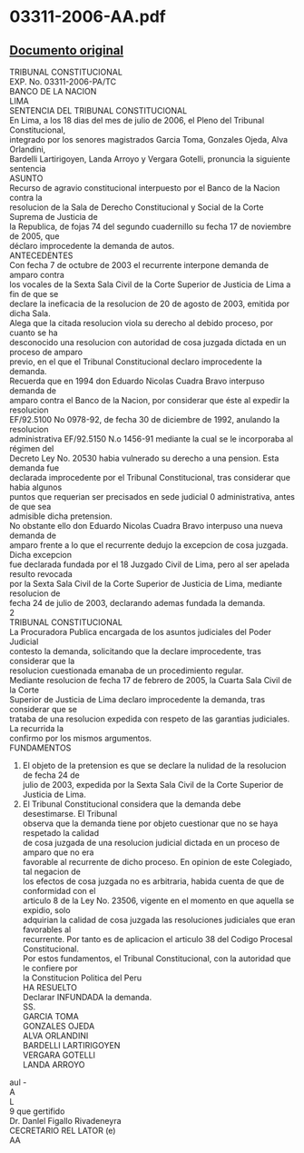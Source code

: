 
03311-2006-AA.pdf
=================
  
[Documento original](https://tc.gob.pe/jurisprudencia/2007/03311-2006-AA.pdf)  
---  
TRIBUNAL CONSTITUCIONAL  
EXP. No. 03311-2006-PA/TC  
BANCO DE LA NACION  
LIMA  
SENTENCIA DEL TRIBUNAL CONSTITUCIONAL  
En Lima, a los 18 dias del mes de julio de 2006, el Pleno del Tribunal Constitucional,  
integrado por los senores magistrados Garcia Toma, Gonzales Ojeda, Alva Orlandini,  
Bardelli Lartirigoyen, Landa Arroyo y Vergara Gotelli, pronuncia la siguiente sentencia  
ASUNTO  
Recurso de agravio constitucional interpuesto por el Banco de la Nacion contra la  
resolucion de la Sala de Derecho Constitucional y Social de la Corte Suprema de Justicia de  
la Republica, de fojas 74 del segundo cuadernillo su fecha 17 de noviembre de 2005, que  
déclaro improcedente la demanda de autos.  
ANTECEDENTES  
Con fecha 7 de octubre de 2003 el recurrente interpone demanda de amparo contra  
los vocales de la Sexta Sala Civil de la Corte Superior de Justicia de Lima a fin de que se  
declare la ineficacia de la resolucion de 20 de agosto de 2003, emitida por dicha Sala.  
Alega que la citada resolucion viola su derecho al debido proceso, por cuanto se ha  
desconocido una resolucion con autoridad de cosa juzgada dictada en un proceso de amparo  
previo, en el que el Tribunal Constitucional declaro improcedente la demanda.  
Recuerda que en 1994 don Eduardo Nicolas Cuadra Bravo interpuso demanda de  
amparo contra el Banco de la Nacion, por considerar que éste al expedir la resolucion  
EF/92.5100 No 0978-92, de fecha 30 de diciembre de 1992, anulando la resolucion  
administrativa EF/92.5150 N.o 1456-91 mediante la cual se le incorporaba al régimen del  
Decreto Ley No. 20530 habia vulnerado su derecho a una pension. Esta demanda fue  
declarada improcedente por el Tribunal Constitucional, tras considerar que habia algunos  
puntos que requerian ser precisados en sede judicial 0 administrativa, antes de que sea  
admisible dicha pretension.  
No obstante ello don Eduardo Nicolas Cuadra Bravo interpuso una nueva demanda de  
amparo frente a lo que el recurrente dedujo la excepcion de cosa juzgada. Dicha excepcion  
fue declarada fundada por el 18 Juzgado Civil de Lima, pero al ser apelada resulto revocada  
por la Sexta Sala Civil de la Corte Superior de Justicia de Lima, mediante resolucion de  
fecha 24 de julio de 2003, declarando ademas fundada la demanda.  
2  
TRIBUNAL CONSTITUCIONAL  
La Procuradora Publica encargada de los asuntos judiciales del Poder Judicial  
contesto la demanda, solicitando que la declare improcedente, tras considerar que la  
resolucion cuestionada emanaba de un procedimiento regular.  
Mediante resolucion de fecha 17 de febrero de 2005, la Cuarta Sala Civil de la Corte  
Superior de Justicia de Lima declaro improcedente la demanda, tras considerar que se  
trataba de una resolucion expedida con respeto de las garantias judiciales. La recurrida la  
confirmo por los mismos argumentos.  
FUNDAMENTOS  
1. El objeto de la pretension es que se declare la nulidad de la resolucion de fecha 24 de  
julio de 2003, expedida por la Sexta Sala Civil de la Corte Superior de Justicia de Lima.  
2. El Tribunal Constitucional considera que la demanda debe desestimarse. El Tribunal  
observa que la demanda tiene por objeto cuestionar que no se haya respetado la calidad  
de cosa juzgada de una resolucion judicial dictada en un proceso de amparo que no era  
favorable al recurrente de dicho proceso. En opinion de este Colegiado, tal negacion de  
los efectos de cosa juzgada no es arbitraria, habida cuenta de que de conformidad con el  
articulo 8 de la Ley No. 23506, vigente en el momento en que aquella se expidio, solo  
adquirian la calidad de cosa juzgada las resoluciones judiciales que eran favorables al  
recurrente. Por tanto es de aplicacion el articulo 38 del Codigo Procesal Constitucional.  
Por estos fundamentos, el Tribunal Constitucional, con la autoridad que le confiere por  
la Constitucion Politica del Peru  
HA RESUELTO  
Declarar INFUNDADA la demanda.  
SS.  
GARCIA TOMA  
GONZALES OJEDA  
ALVA ORLANDINI  
BARDELLI LARTIRIGOYEN  
VERGARA GOTELLI  
LANDA ARROYO  
  
aul -  
A  
L  
9 que gertifido  
Dr. Danlel Figallo Rivadeneyra  
CECRETARIO REL LATOR (e)  
AA